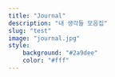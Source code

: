 ```yaml
---
title: "Journal"
description: "내 생각들 모음집"
slug: "test"
image: "journal.jpg"
style:
    background: "#2a9dee"
    color: "#fff"
---
```

